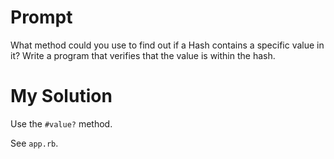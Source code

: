 # Prompt

What method could you use to find out if a Hash contains a specific value in it? Write a program that verifies that the value is within the hash.

# My Solution

Use the `#value?` method.

See `app.rb`.
